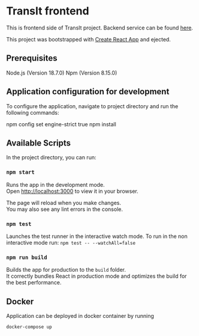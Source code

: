# TransIt frontend

This is frontend side of TransIt project. Backend service can be found [here](https://github.com/SD-TransIT/transit_backend/tree/develop).

This project was bootstrapped with [Create React App](https://github.com/facebook/create-react-app) and ejected.

## Prerequisites

Node.js (Version 18.7.0)
Npm (Version 8.15.0)

## Application configuration for development

To configure the application, navigate to project directory and run the following commands:

npm config set engine-strict true
npm install

## Available Scripts

In the project directory, you can run:

### `npm start`

Runs the app in the development mode.\
Open [http://localhost:3000](http://localhost:3000) to view it in your browser.

The page will reload when you make changes.\
You may also see any lint errors in the console.

### `npm test`

Launches the test runner in the interactive watch mode. To run in the non interactive mode run: `npm test -- --watchAll=false`

### `npm run build`

Builds the app for production to the `build` folder.\
It correctly bundles React in production mode and optimizes the build for the best performance.

## Docker

Application can be deployed in docker container by running
```shell
docker-compose up
```
